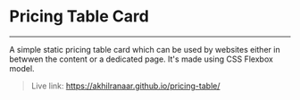# Pricing Table Card
---
A simple static pricing table card which can be used by websites either in betwwen the content or a dedicated page. It's made using CSS Flexbox model.

> Live link: https://akhilranaar.github.io/pricing-table/
